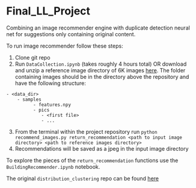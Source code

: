 # Final_LL_Project
Combining an image recommender engine with duplicate detection neural net for suggestions only containing original content.

To run image recommender follow these steps:
1. Clone git repo
2. Run `DataCollection.ipynb` (takes roughly 4 hours total) OR download and unzip a reference image directory of 6K images [here](). The folder containing images should be in the directory above the repository and have the following structure:

```
- <data_dir>
    - samples
          - features.npy
          - pics
             - <first file>
             - ...
```
3. From the terminal within the project repository run `python recommend_images.py return_recommendation <path to input image directory> <path to reference images directory>`
4. Recommendations will be saved as a jpeg in the input image directory

To explore the pieces of the `return_recommendation` functions use the `BuildingRecommender.ipynb` notebook. 

The original `distribution_clustering` repo can be found [here]()
